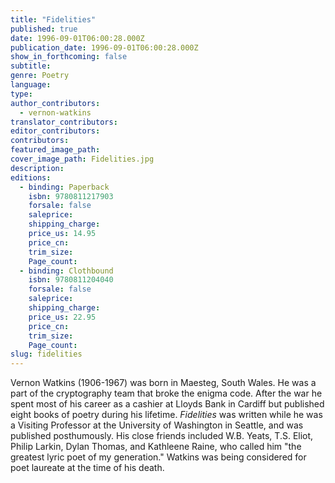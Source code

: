 ```yaml
---
title: "Fidelities"
published: true
date: 1996-09-01T06:00:28.000Z
publication_date: 1996-09-01T06:00:28.000Z
show_in_forthcoming: false
subtitle:
genre: Poetry
language:
type:
author_contributors:
  - vernon-watkins
translator_contributors:
editor_contributors:
contributors:
featured_image_path:
cover_image_path: Fidelities.jpg
description:
editions:
  - binding: Paperback
    isbn: 9780811217903
    forsale: false
    saleprice:
    shipping_charge:
    price_us: 14.95
    price_cn:
    trim_size:
    Page_count:
  - binding: Clothbound
    isbn: 9780811204040
    forsale: false
    saleprice:
    shipping_charge:
    price_us: 22.95
    price_cn:
    trim_size:
    Page_count:
slug: fidelities
---
```


Vernon Watkins (1906-1967) was born in Maesteg, South Wales. He was a part of the cryptography team that broke the enigma code. After the war he spent most of his career as a cashier at Lloyds Bank in Cardiff but published eight books of poetry during his lifetime. _Fidelities_ was written while he was a Visiting Professor at the University of Washington in Seattle, and was published posthumously. His close friends included W.B. Yeats, T.S. Eliot, Philip Larkin, Dylan Thomas, and Kathleene Raine, who called him "the greatest lyric poet of my generation." Watkins was being considered for poet laureate at the time of his death.


